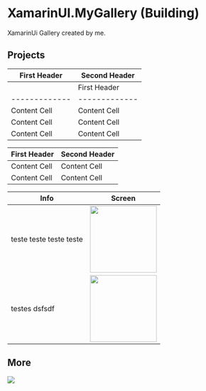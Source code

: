 # XamarinUI.MyGallery (Building)
XamarinUi Gallery created by me.

## Projects

| First Header  | Second Header |
| ------------- | ------------- |
| | First Header  | Second Header |
| ------------- | ------------- |
| Content Cell  | Content Cell  |
| Content Cell  | Content Cell  | | Content Cell  |
| Content Cell  | Content Cell  |


| First Header  | Second Header |
| ------------- | ------------- |
| Content Cell  | Content Cell  |
| Content Cell  | Content Cell  |


| Info | Screen |
| ------------ | ------------- |
| teste teste teste teste | <img width="150" src="https://github.com/alexandresanlim/XamarinUI.Dashboard/blob/master/XamarinUI.Dashboard/XamarinUI.Dashboard/Src/Img/Screen/android.gif?raw=true"/>|
| testes dsfsdf | <img id="card" width="150" src="https://raw.githubusercontent.com/alexandresanlim/XamarinUI.AddCreditCard/master/XamarinUI.AddCreditCard/XamarinUI.AddCreditCard/src/screenshot/android.gif"/> |



## More
<a href="https://snppts.dev/author/alexandresanlim" target="_blank"><img src="https://camo.githubusercontent.com/b72b502eb8f3df149f75f8a72f7d0f9f35728827/68747470733a2f2f7777772e736e707074732e6465762f696d672f736e707074732d62616467652e6a7067" /></a>
